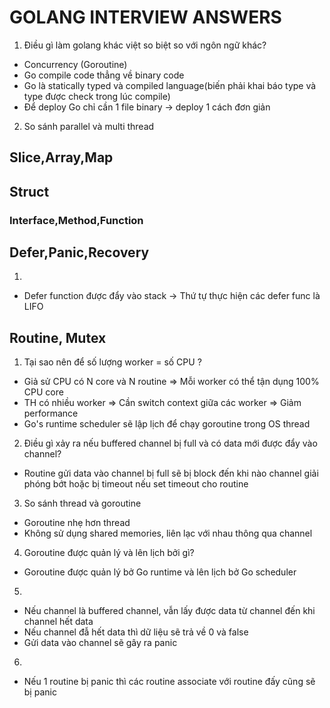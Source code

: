 # GOLANG INTERVIEW ANSWERS

1. <a name="common_1"></a> Điều gì làm golang khác việt so biệt so với ngôn ngữ khác?
  - Concurrency (Goroutine)
  - Go compile code thẳng về binary code
  - Go là statically typed và compiled language(biến phải khai báo type và type được check trong lúc compile)
  - Để deploy Go chỉ cần 1 file binary -> deploy 1 cách đơn giản
2. <a name="common_2"></a> So sánh parallel và multi thread

## Slice,Array,Map
## Struct
### Interface,Method,Function
## Defer,Panic,Recovery
1. <a name="defer_panice_recovery_1"></a>
  - Defer function được đẩy vào stack -> Thứ tự thực hiện các defer func là LIFO
## Routine, Mutex
1. <a name="routine_mutex_1"></a> Tại sao nên để số lượng worker = số CPU ?
  - Giả sử CPU có N core và N routine => Mỗi worker có thể tận dụng 100% CPU core
  - TH có nhiều worker => Cần switch context giữa các worker => Giảm performance
  - Go's runtime scheduler sẽ lập lịch để chạy goroutine trong OS thread
2. <a name="routine_mutex_2"></a> Điều gì xảy ra nếu buffered channel bị full và có data mới được đẩy vào channel?
  - Routine gửi data vào channel bị full sẽ bị block đến khi nào channel giải phóng bớt hoặc bị timeout nếu set timeout cho routine
3. <a name="routine_mutex_3"></a> So sánh thread và goroutine
  - Goroutine nhẹ hơn thread
  - Không sử dụng shared memories, liên lạc với nhau thông qua channel
4. <a name="routine_mutex_4"></a> Goroutine được quản lý và lên lịch bởi gì?
  - Goroutine được quản lý bở Go runtime và lên lịch bở Go scheduler
5. <a name="routine_mutex_5"></a>
- Nếu channel là buffered channel, vẫn lấy được data từ channel đến khi channel hết data
- Nếu channel đẫ hết data thì dữ liệu sẽ trả về 0 và false
- Gửi data vào channel sẽ gây ra panic
6. <a name="routine_mutex_6"></a>
- Nếu 1 routine bị panic thì các routine associate với routine đấy cũng sẽ bị panic
